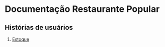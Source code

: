 # Documentação Restaurante Popular

## Histórias de usuários

1. [Estoque](https://restaurante-popular-catolicasc.github.io/docs/Hist%C3%B3rias%20de%20usu%C3%A1rios/estoque.md)
